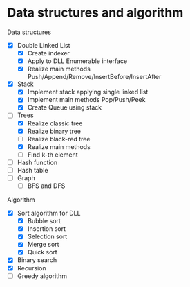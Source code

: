 # Data structures and algorithm
Data structures

- [x] Double Linked List
    - [x] Create indexer
    - [x] Apply to DLL Enumerable interface
    - [x] Realize main methods Push/Append/Remove/InsertBefore/InsertAfter
- [x] Stack
    - [x] Implement stack applying single linked list
    - [x] Implement main methods Pop/Push/Peek
    - [x] Create Queue using stack
- [ ] Trees
  - [x] Realize classic tree
  - [x] Realize binary tree
  - [ ] Realize black-red tree
  - [x] Realize main methods
  - [ ] Find k-th element
- [ ] Hash function
- [ ] Hash table
- [ ] Graph
  - [ ] BFS and DFS

Algorithm

- [x] Sort algorithm for DLL
  - [x] Bubble sort
  - [x] Insertion sort
  - [x] Selection sort
  - [x] Merge sort
  - [x] Quick sort
- [x] Binary search
- [x] Recursion
- [ ] Greedy algorithm